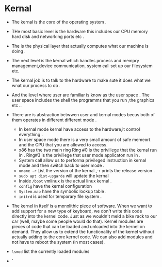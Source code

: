 # Kernal 
- The kernal is the core of the operating system .
- THe most basic level is the hardware this includes our CPU memory hard disk and networking ports etc .
- The is the physical layer that actually computes what our machine is doing .
- The next level is the kernal which handles process and mempry management,device communication, system call set up our filesystem etc. 
- The kernal job is to talk to the hardware to make sute it does what we wnat our process to do .
- And the level where user are familiar is know as the user space . The user space includes the shell the programms that you run ,the graphics etc ..
- There are is abstraction betwwen user and kernal modes becus both of them operates in different different mode .
   - In kernal mode kernal have access to the hardware,it control everything .
   - In user space mode there is a very small amount of safe memeort and the CPU that you are allowed to access.
   - x86 has the two main ring  Ring #0 is the privillege that the kernal run in . Ring#3 is the privillege that user mode applicaton run in .
   - System call allow us to performa privileged instruction in kernal mode and then switch back to user mode .
   - `uname -r` List the version of the kernal ,-r prints the release version .
   - `sudo apt dist-upgarde` will update the kernal 
   - Inside `/boot` vmlinux is the actual linux kernal .
   - `config` have the kernal configuration 
   - `System.map` have the symbolic lookup table .
   - `initrd` is used for temporary file system . 

- The kernel in itself is a monolithic piece of software. When we want to add support for a new type of keyboard, we don't write this code directly into the kernel code. Just as we wouldn't meld a bike rack to our car (well, maybe some people would do that). Kernel modules are pieces of code that can be loaded and unloaded into the kernel on demand. They allow us to extend the functionality of the kernel without actually adding to the core kernel code. We can also add modules and not have to reboot the system (in most cases). 
- `lsmod` list the currently loaded modules 
- `
